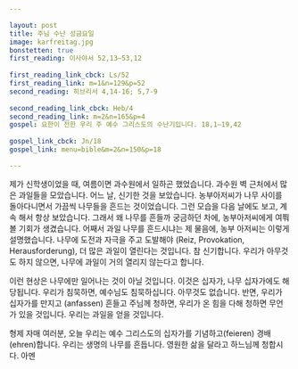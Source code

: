 ```yaml
---

layout: post
title: 주님 수난 성금요일
image: karfreitag.jpg
bonstetten: true
first_reading: 이사야서 52,13―53,12
 
first_reading_link_cbck: Ls/52
first_reading_link: m=1&n=129&p=52
second_reading: 히브리서 4,14-16; 5,7-9
 
second_reading_link_cbck: Heb/4 
second_reading_link: m=2&n=165&p=4
gospel: 요한이 전한 우리 주 예수 그리스도의 수난기입니다. 18,1―19,42
 
gospel_link_cbck: Jn/18
gospel_link: menu=bible&m=2&n=150&p=18

---
```

 
제가 신학생이었을 때, 여름이면 과수원에서 일하곤 했었습니다. 과수원 벽 근처에서 많은 과일들을 모았습니다. 어느 날, 신기한 것을 보았습니다. 농부아저씨가 나무 사이를 돌아다니면서 가끔씩 나무들을 흔드는 것이었습니다. 그런 모습을 다음 날에도 보고, 계속 해서 항상 보았습니다. 그래서 왜 나무를 흔들까 궁금하던 차에, 농부아저씨에게 여쭤볼 기회가 생겼습니다. 어째서 과일 나무를 흔드시냐는 제 물음에, 농부 아저씨는 이렇게 설명했습니다. 나무에 도전과 자극을 주고 도발해야 (Reiz, Provokation, Herausforderung), 더 많은 과일이 열린다는 것입니다. 참 신기합니다. 우리가 아무것도 하지 않으면, 나무에 과일이 거의 열리지 않는다고 합니다.

이런 현상은 나무에만 일어나는 것이 아닐 것입니다. 이것은 십자가, 나무 십자가에도 해당됩니다. 우리가 침묵하면, 예수님도 침묵하십니다. 아무것도 없습니다. 반면, 우리가 십자가를 만지고 (anfassen) 흔들고 주님께 청하면, 우리가 온 힘을 다해 청하면 무언가 있을 것입니다. 우리는 과일을 얻을 것입니다.

형제 자매 여러분, 오늘 우리는 예수 그리스도의 십자가를 기념하고(feieren) 경배(ehren)합니다. 우리는 생명의 나무를 흔듭니다. 영원한 삶을 달라고 하느님께 청합시다. 아멘
